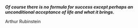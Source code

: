 _**Of course there is no formula for success except perhaps an unconditional acceptance of life and what it brings.**_

Arthur Rubinstein